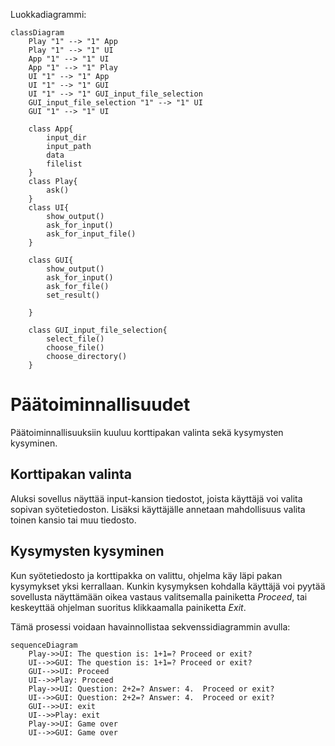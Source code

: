 Luokkadiagrammi: 

```mermaid
classDiagram
    Play "1" --> "1" App 
    Play "1" --> "1" UI 
    App "1" --> "1" UI
    App "1" --> "1" Play
    UI "1" --> "1" App
    UI "1" --> "1" GUI
    UI "1" --> "1" GUI_input_file_selection
    GUI_input_file_selection "1" --> "1" UI
    GUI "1" --> "1" UI
    
    class App{
        input_dir
        input_path 
        data
        filelist
    }
    class Play{
        ask()
    }
    class UI{
        show_output()
        ask_for_input()
        ask_for_input_file()
    }

    class GUI{
        show_output()
        ask_for_input()
        ask_for_file()
        set_result()

    }
    
    class GUI_input_file_selection{
        select_file()
        choose_file()
        choose_directory()
    }    
```

# Päätoiminnallisuudet
Päätoiminnallisuuksiin kuuluu korttipakan valinta sekä kysymysten kysyminen.

## Korttipakan valinta
Aluksi sovellus näyttää input-kansion tiedostot, joista käyttäjä voi valita sopivan syötetiedoston. Lisäksi käyttäjälle annetaan mahdollisuus valita toinen kansio tai muu tiedosto. 

## Kysymysten kysyminen
Kun syötetiedosto ja korttipakka on valittu, ohjelma käy läpi pakan kysymykset yksi kerrallaan. Kunkin kysymyksen kohdalla käyttäjä voi pyytää sovellusta näyttämään oikea vastaus valitsemalla painiketta _Proceed_, tai keskeyttää ohjelman suoritus klikkaamalla painiketta _Exit_.

Tämä prosessi voidaan havainnollistaa sekvenssidiagrammin avulla:
```mermaid
sequenceDiagram
    Play->>UI: The question is: 1+1=? Proceed or exit?
    UI-->>GUI: The question is: 1+1=? Proceed or exit?
    GUI-->>UI: Proceed
    UI-->>Play: Proceed
    Play->>UI: Question: 2+2=? Answer: 4.  Proceed or exit?
    UI-->>GUI: Question: 2+2=? Answer: 4.  Proceed or exit?
    GUI-->>UI: exit
    UI-->>Play: exit
    Play->>UI: Game over
    UI-->>GUI: Game over
```    
